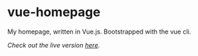 # vue-homepage

My homepage, written in Vue.js. Bootstrapped with the vue cli.

*Check out the live version [here](https://ztoben.github.io/vue-homepage/).*
